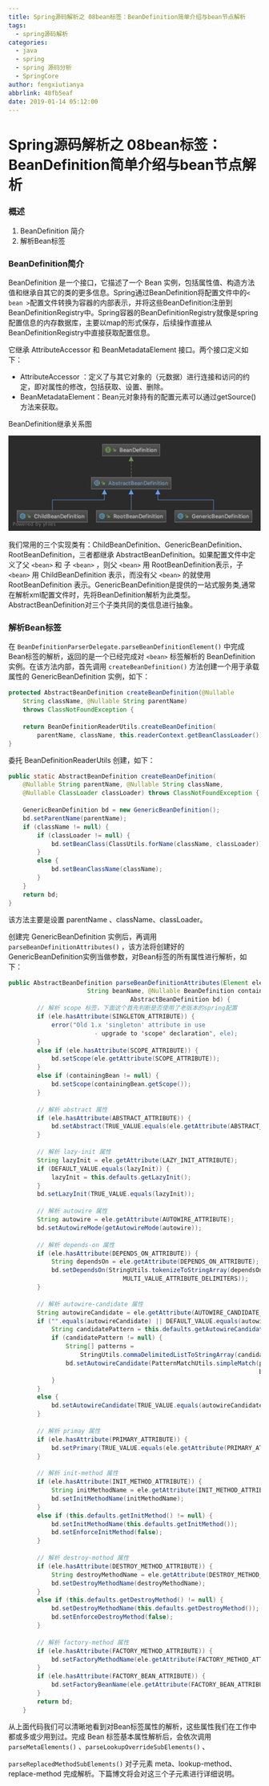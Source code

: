 ```yaml
---
title: Spring源码解析之 08bean标签：BeanDefinition简单介绍与bean节点解析
tags:
  - spring源码解析
categories:
  - java
  - spring
  - spring 源码分析
  - SpringCore
author: fengxiutianya
abbrlink: 48fb5eaf
date: 2019-01-14 05:12:00
---
```

# Spring源码解析之 08bean标签：BeanDefinition简单介绍与bean节点解析

### 概述

1. BeanDefinition 简介
2. 解析Bean标签

### BeanDefinition简介

BeanDefinition 是一个接口，它描述了一个 Bean 实例，包括属性值、构造方法值和继承自其它的类的更多信息。Spring通过BeanDefinition将配置文件中的`< bean >`配置文件转换为容器的内部表示，并将这些BeanDefinition注册到BeanDefinitionRegistry中。Spring容器的BeanDefinitionRegistry就像是spring配置信息的内存数据库，主要以map的形式保存，后续操作直接从BeanDefinitionRegistry中直接获取配置信息。
<!-- more-->

它继承 AttributeAccessor 和 BeanMetadataElement 接口。两个接口定义如下：

* AttributeAccessor ：定义了与其它对象的（元数据）进行连接和访问的约定，即对属性的修改，包括获取、设置、删除。
* BeanMetadataElement：Bean元对象持有的配置元素可以通过getSource() 方法来获取。

BeanDefinition继承关系图

![BeanDefinition继承关系图](/images/pasted-10.png)

我们常用的三个实现类有：ChildBeanDefinition、GenericBeanDefinition、RootBeanDefinition，三者都继承 AbstractBeanDefinition。如果配置文件中定义了父 `<bean>` 和 子 `<bean>` ，则父 `<bean>` 用 RootBeanDefinition表示，子 `<bean>` 用 ChildBeanDefinition 表示，而没有父 `<bean>` 的就使用RootBeanDefinition 表示。GenericBeanDefinition是提供的一站式服务类,通常在解析xml配置文件时，先将BeanDefinition解析为此类型。AbstractBeanDefinition对三个子类共同的类信息进行抽象。

### 解析Bean标签

在 `BeanDefinitionParserDelegate.parseBeanDefinitionElement()` 中完成Bean标签的解析，返回的是一个已经完成对 `<bean>` 标签解析的 BeanDefinition 实例。在该方法内部，首先调用 `createBeanDefinition()` 方法创建一个用于承载属性的 GenericBeanDefinition 实例，如下：

```java
protected AbstractBeanDefinition createBeanDefinition(@Nullable 
    String className, @Nullable String parentName)
    throws ClassNotFoundException {

    return BeanDefinitionReaderUtils.createBeanDefinition(
        parentName, className, this.readerContext.getBeanClassLoader());
}
```

委托 BeanDefinitionReaderUtils 创建，如下：

```java
public static AbstractBeanDefinition createBeanDefinition(
    @Nullable String parentName, @Nullable String className, 
    @Nullable ClassLoader classLoader) throws ClassNotFoundException {

    GenericBeanDefinition bd = new GenericBeanDefinition();
    bd.setParentName(parentName);
    if (className != null) {
        if (classLoader != null) {
            bd.setBeanClass(ClassUtils.forName(className, classLoader));
        }
        else {
            bd.setBeanClassName(className);
        }
    }
    return bd;
}
```

该方法主要是设置 parentName 、className、classLoader。

创建完 GenericBeanDefinition 实例后，再调用 `parseBeanDefinitionAttributes()` ，该方法将创建好的 GenericBeanDefinition实例当做参数，对Bean标签的所有属性进行解析，如下：

```java
public AbstractBeanDefinition parseBeanDefinitionAttributes(Element ele,
                      String beanName, @Nullable BeanDefinition containingBean, 
                                  AbstractBeanDefinition bd) {
        // 解析 scope 标签，下面这个首先判断是否使用了老版本的spring配置
        if (ele.hasAttribute(SINGLETON_ATTRIBUTE)) {
            error("Old 1.x 'singleton' attribute in use 
                  		- upgrade to 'scope' declaration", ele);
        }
        else if (ele.hasAttribute(SCOPE_ATTRIBUTE)) {
            bd.setScope(ele.getAttribute(SCOPE_ATTRIBUTE));
        }
        else if (containingBean != null) {
            bd.setScope(containingBean.getScope());
        }

        // 解析 abstract 属性
        if (ele.hasAttribute(ABSTRACT_ATTRIBUTE)) {
            bd.setAbstract(TRUE_VALUE.equals(ele.getAttribute(ABSTRACT_ATTRIBUTE)));
        }

        // 解析 lazy-init 属性
        String lazyInit = ele.getAttribute(LAZY_INIT_ATTRIBUTE);
        if (DEFAULT_VALUE.equals(lazyInit)) {
            lazyInit = this.defaults.getLazyInit();
        }
        bd.setLazyInit(TRUE_VALUE.equals(lazyInit));

        // 解析 autowire 属性
        String autowire = ele.getAttribute(AUTOWIRE_ATTRIBUTE);
        bd.setAutowireMode(getAutowireMode(autowire));

        // 解析 depends-on 属性
        if (ele.hasAttribute(DEPENDS_ON_ATTRIBUTE)) {
            String dependsOn = ele.getAttribute(DEPENDS_ON_ATTRIBUTE);
            bd.setDependsOn(StringUtils.tokenizeToStringArray(dependsOn, 
                                MULTI_VALUE_ATTRIBUTE_DELIMITERS));
        }

        // 解析 autowire-candidate 属性
        String autowireCandidate = ele.getAttribute(AUTOWIRE_CANDIDATE_ATTRIBUTE);
        if ("".equals(autowireCandidate) || DEFAULT_VALUE.equals(autowireCandidate)) {
            String candidatePattern = this.defaults.getAutowireCandidates();
            if (candidatePattern != null) {
                String[] patterns = 
                    StringUtils.commaDelimitedListToStringArray(candidatePattern);
                bd.setAutowireCandidate(PatternMatchUtils.simpleMatch(patterns, 
                                                                      beanName));
            }
        }
        else {
            bd.setAutowireCandidate(TRUE_VALUE.equals(autowireCandidate));
        }

        // 解析 primay 属性
        if (ele.hasAttribute(PRIMARY_ATTRIBUTE)) {
            bd.setPrimary(TRUE_VALUE.equals(ele.getAttribute(PRIMARY_ATTRIBUTE)));
        }

        // 解析 init-method 属性
        if (ele.hasAttribute(INIT_METHOD_ATTRIBUTE)) {
            String initMethodName = ele.getAttribute(INIT_METHOD_ATTRIBUTE);
            bd.setInitMethodName(initMethodName);
        }
        else if (this.defaults.getInitMethod() != null) {
            bd.setInitMethodName(this.defaults.getInitMethod());
            bd.setEnforceInitMethod(false);
        }

        // 解析 destroy-mothod 属性
        if (ele.hasAttribute(DESTROY_METHOD_ATTRIBUTE)) {
            String destroyMethodName = ele.getAttribute(DESTROY_METHOD_ATTRIBUTE);
            bd.setDestroyMethodName(destroyMethodName);
        }
        else if (this.defaults.getDestroyMethod() != null) {
            bd.setDestroyMethodName(this.defaults.getDestroyMethod());
            bd.setEnforceDestroyMethod(false);
        }

        // 解析 factory-method 属性
        if (ele.hasAttribute(FACTORY_METHOD_ATTRIBUTE)) {
            bd.setFactoryMethodName(ele.getAttribute(FACTORY_METHOD_ATTRIBUTE));
        }
        if (ele.hasAttribute(FACTORY_BEAN_ATTRIBUTE)) {
            bd.setFactoryBeanName(ele.getAttribute(FACTORY_BEAN_ATTRIBUTE));
        }
        return bd;
    }

```

从上面代码我们可以清晰地看到对Bean标签属性的解析，这些属性我们在工作中都或多或少用到过。完成 Bean 标签基本属性解析后，会依次调用`parseMetaElements()` 、`parseLookupOverrideSubElements()` 、 

`parseReplacedMethodSubElements()` 对子元素 meta、lookup-method、replace-method 完成解析。下篇博文将会对这三个子元素进行详细说明。